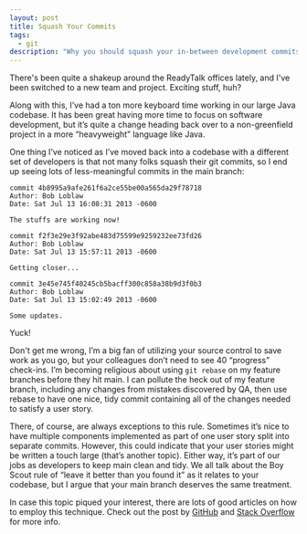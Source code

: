 ```yaml
---
layout: post
title: Squash Your Commits
tags:
  - git
description: "Why you should squash your in-between development commits in Git before pushing them to main"
---
```


There's been quite a shakeup around the ReadyTalk offices lately, and I've been switched to a new team and project.
Exciting stuff, huh?

Along with this, I’ve had a ton more keyboard time working in our large Java codebase. It has been great having more
time to focus on software development, but it’s quite a change heading back over to a non-greenfield project in a more
“heavyweight” language like Java.

One thing I’ve noticed as I’ve moved back into a codebase with a different set of developers is that not many folks
squash their git commits, so I end up seeing lots of less-meaningful commits in the main branch:

    commit 4b8995a9afe261f6a2ce55be00a565da29f78718
    Author: Bob Loblaw
    Date: Sat Jul 13 16:08:31 2013 -0600

    The stuffs are working now!

    commit f2f3e29e3f92abe483d75599e9259232ee73fd26
    Author: Bob Loblaw
    Date: Sat Jul 13 15:57:11 2013 -0600

    Getting closer...

    commit 3e45e745f40245cb5bacff300c858a38b9d3f0b3
    Author: Bob Loblaw
    Date: Sat Jul 13 15:02:49 2013 -0600

    Some updates.

Yuck!

Don't get me wrong, I’m a big fan of utilizing your source control to save work as you go, but your colleagues don’t
need to see 40 “progress” check-ins. I’m becoming religious about using `git rebase` on my feature branches before they
hit main. I can pollute the heck out of my feature branch, including any changes from mistakes discovered by QA, then
use rebase to have one nice, tidy commit containing all of the changes needed to satisfy a user story.

There, of course, are always exceptions to this rule. Sometimes it’s nice to have multiple components implemented as
part of one user story split into separate commits. However, this could indicate that your user stories might be written
a touch large (that’s another topic). Either way, it’s part of our jobs as developers to keep main clean and tidy. We
all talk about the Boy Scout rule of “leave it better than you found it” as it relates to your codebase, but I argue
that your main branch deserves the same treatment.

In case this topic piqued your interest, there are lots of good articles on how to employ this technique. Check out the
post by [GitHub](https://help.github.com/en/github/using-git/about-git-rebase) and
[Stack Overflow](http://stackoverflow.com/questions/5189560/how-can-i-squash-my-last-x-commits-together-using-git) for
more info.

